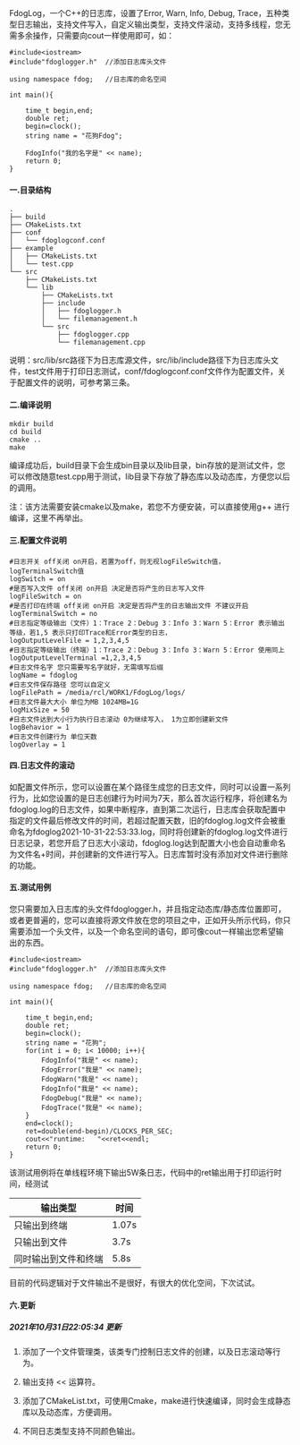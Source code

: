FdogLog，一个C++的日志库，设置了Error, Warn, Info, Debug, Trace，五种类型日志输出，支持文件写入，自定义输出类型，支持文件滚动，支持多线程，您无需多余操作，只需要向cout一样使用即可，如：

```
#include<iostream>
#include"fdoglogger.h"  //添加日志库头文件

using namespace fdog;   //日志库的命名空间

int main(){

    time_t begin,end;
    double ret;
    begin=clock();
    string name = "花狗Fdog";
    
    FdogInfo("我的名字是" << name);
    return 0;
}
```



#### 一.目录结构

```
.
├── build
├── CMakeLists.txt
├── conf
│   └── fdoglogconf.conf
├── example
│   ├── CMakeLists.txt
│   └── test.cpp
└── src
    ├── CMakeLists.txt
    └── lib
        ├── CMakeLists.txt
        ├── include
        │   ├── fdoglogger.h
        │   └── filemanagement.h
        └── src
            ├── fdoglogger.cpp
            └── filemanagement.cpp
```

说明：src/lib/src路径下为日志库源文件，src/lib/include路径下为日志库头文件，test文件用于打印日志测试，conf/fdoglogconf.conf文件作为配置文件，关于配置文件的说明，可参考第三条。



#### 二.编译说明

```
mkdir build  
cd build     
cmake ..
make
```

编译成功后，build目录下会生成bin目录以及lib目录，bin存放的是测试文件，您可以修改随意test.cpp用于测试，lib目录下存放了静态库以及动态库，方便您以后的调用。

注：该方法需要安装cmake以及make，若您不方便安装，可以直接使用g++ 进行编译，这里不再举出。



#### 三.配置文件说明

```
#日志开关 off关闭 on开启，若置为off，则无视logFileSwitch值，logTerminalSwitch值
logSwitch = on
#是否写入文件 off关闭 on开启 决定是否将产生的日志写入文件
logFileSwitch = on
#是否打印在终端 off关闭 on开启 决定是否将产生的日志输出文件 不建议开启
logTerminalSwitch = no
#日志指定等级输出（文件）1：Trace 2：Debug 3：Info 3：Warn 5：Error 表示输出等级，若1,5 表示只打印Trace和Error类型的日志，
logOutputLevelFile = 1,2,3,4,5
#日志指定等级输出（终端）1：Trace 2：Debug 3：Info 3：Warn 5：Error 使用同上
logOutputLevelTerminal =1,2,3,4,5
#日志文件名字 您只需要写名字就好，无需填写后缀
logName = fdoglog
#日志文件保存路径 您可以自定义
logFilePath = /media/rcl/WORK1/FdogLog/logs/
#日志文件最大大小 单位为MB 1024MB=1G
logMixSize = 50
#日志文件达到大小行为执行日志滚动 0为继续写入， 1为立即创建新文件
logBehavior = 1
#日志文件创建行为 单位天数
logOverlay = 1
```



#### 四.日志文件的滚动

如配置文件所示，您可以设置在某个路径生成您的日志文件，同时可以设置一系列行为，比如您设置的是日志创建行为时间为7天，那么首次运行程序，将创建名为fdoglog.log的日志文件，如果中断程序，直到第二次运行，日志库会获取配置中指定的文件最后修改文件的时间，若超过配置天数，旧的fdoglog.log文件会被重命名为fdoglog2021-10-31-22:53:33.log，同时将创建新的fdoglog.log文件进行日志记录，若您开启了日志大小滚动，fdoglog.log达到配置大小也会自动重命名为文件名+时间，并创建新的文件进行写入。日志库暂时没有添加对文件进行删除的功能。



#### 五.测试用例

您只需要加入日志库的头文件fdoglogger.h，并且指定动态库/静态库位置即可，或者更普遍的，您可以直接将源文件放在您的项目之中，正如开头所示代码，你只需要添加一个头文件，以及一个命名空间的语句，即可像cout一样输出您希望输出的东西。

```
#include<iostream>
#include"fdoglogger.h"  //添加日志库头文件

using namespace fdog;   //日志库的命名空间

int main(){

    time_t begin,end;
    double ret;
    begin=clock();
    string name = "花狗";
    for(int i = 0; i< 10000; i++){
        FdogInfo("我是" << name);
        FdogError("我是" << name);
        FdogWarn("我是" << name);
        FdogInfo("我是" << name);
        FdogDebug("我是" << name);
        FdogTrace("我是" << name);
    }
    end=clock();
    ret=double(end-begin)/CLOCKS_PER_SEC;
    cout<<"runtime:   "<<ret<<endl;
    return 0;
}
```

该测试用例将在单线程环境下输出5W条日志，代码中的ret输出用于打印运行时间，经测试

| 输出类型             | 时间  |
| -------------------- | ----- |
| 只输出到终端         | 1.07s |
| 只输出到文件         | 3.7s  |
| 同时输出到文件和终端 | 5.8s  |

目前的代码逻辑对于文件输出不是很好，有很大的优化空间，下次试试。



#### 六.更新

##### 2021年10月31日22:05:34  更新

1. 添加了一个文件管理类，该类专门控制日志文件的创建，以及日志滚动等行为。

2. 输出支持 << 运算符。

3. 添加了CMakeList.txt，可使用Cmake，make进行快速编译，同时会生成静态库以及动态库，方便调用。

4. 不同日志类型支持不同颜色输出。

   

